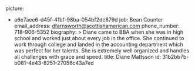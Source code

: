 picture:
  - a6e7aee6-d45f-41bf-98ba-054bf2dc879d
job: Bean Counter
email_address: dfarnsworth@scottishamerican.com
phone_number: 718-906-5352
biography: >
  Diane came to BBA when she was in high school and worked just about every job in the office. She
  continued to work through college and landed in the accounting department which was perfect for her
  talents. She is extremely well organized and handles all challenges with grace and speed.
title: Diane Mattsson
id: 31b2bb7b-b081-4e43-8251-27056c43a7ed
